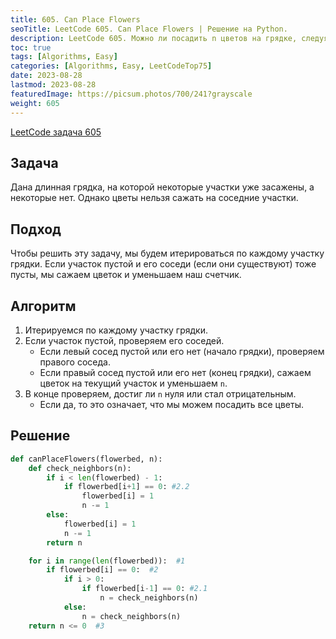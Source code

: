 ```yaml
---
title: 605. Can Place Flowers
seoTitle: LeetCode 605. Can Place Flowers | Решение на Python.
description: LeetCode 605. Можно ли посадить n цветов на грядке, следуя правилу "нет соседних цветов".
toc: true
tags: [Algorithms, Easy]
categories: [Algorithms, Easy, LeetCodeTop75]
date: 2023-08-28
lastmod: 2023-08-28
featuredImage: https://picsum.photos/700/241?grayscale
weight: 605
---
```


[LeetCode задача 605](https://leetcode.com/problems/can-place-flowers/)

## Задача

Дана длинная грядка, на которой некоторые участки уже засажены, а некоторые нет. Однако цветы нельзя сажать на соседние участки.

## Подход

Чтобы решить эту задачу, мы будем итерироваться по каждому участку грядки. Если участок пустой и его соседи (если они существуют) тоже пусты, мы сажаем цветок и уменьшаем наш счетчик.

## Алгоритм

1. Итерируемся по каждому участку грядки.
2. Если участок пустой, проверяем его соседей.
   - Если левый сосед пустой или его нет (начало грядки), проверяем правого соседа.
   - Если правый сосед пустой или его нет (конец грядки), сажаем цветок на текущий участок и уменьшаем `n`.
3. В конце проверяем, достиг ли `n` нуля или стал отрицательным.
   - Если да, то это означает, что мы можем посадить все цветы.

## Решение

```python
def canPlaceFlowers(flowerbed, n):
    def check_neighbors(n):
        if i < len(flowerbed) - 1:
            if flowerbed[i+1] == 0: #2.2
                flowerbed[i] = 1
                n -= 1
        else:
            flowerbed[i] = 1
            n -= 1
        return n

    for i in range(len(flowerbed)):  #1
        if flowerbed[i] == 0:  #2
            if i > 0:
                if flowerbed[i-1] == 0: #2.1
                    n = check_neighbors(n)
            else:
                n = check_neighbors(n)
    return n <= 0  #3
```

